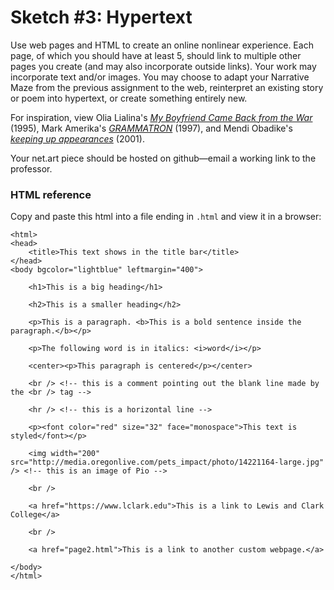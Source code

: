# Sketch #3: Hypertext

Use web pages and HTML to create an online nonlinear experience. Each page, of which you should have at least 5, should link to multiple other pages you create (and may also incorporate outside links). Your work may incorporate text and/or images. You may choose to adapt your Narrative Maze from the previous assignment to the web, reinterpret an existing story or poem into hypertext, or create something entirely new.

For inspiration, view Olia Lialina's [_My Boyfriend Came Back from the War_](http://www.teleportacia.org/war) (1995), Mark Amerika's [_GRAMMATRON_](https://www.grammatron.com/gtronbeta/Abe_Golam_907.html) (1997), and Mendi Obadike's [_keeping up appearances_](http://archive.rhizome.org/artbase/2864/keepingupappearances.html) (2001).

Your net.art piece should be hosted on github—email a working link to the professor.

### HTML reference

Copy and paste this html into a file ending in `.html` and view it in a browser:
```
<html>
<head>
    <title>This text shows in the title bar</title>
</head>
<body bgcolor="lightblue" leftmargin="400">

    <h1>This is a big heading</h1>

    <h2>This is a smaller heading</h2>

    <p>This is a paragraph. <b>This is a bold sentence inside the paragraph.</b></p>

    <p>The following word is in italics: <i>word</i></p>

    <center><p>This paragraph is centered</p></center>

    <br /> <!-- this is a comment pointing out the blank line made by the <br /> tag -->

    <hr /> <!-- this is a horizontal line -->

    <p><font color="red" size="32" face="monospace">This text is styled</font></p>        

    <img width="200" src="http://media.oregonlive.com/pets_impact/photo/14221164-large.jpg" /> <!-- this is an image of Pio -->

    <br />

    <a href="https://www.lclark.edu">This is a link to Lewis and Clark College</a>

    <br />

    <a href="page2.html">This is a link to another custom webpage.</a>    

</body>
</html>
```

